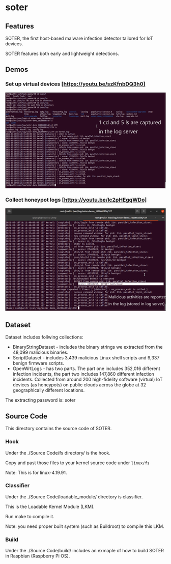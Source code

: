 # soter

## Features

SOTER, the first host-based  malware infection detector tailored for IoT devices.

SOTER features both early and lightweight detections.


## Demos
### Set up virtual devices [https://youtu.be/szKfnbDQ3h0]

[![demo](https://github.com/soter-project/soter/blob/main/1_set_up_virtual_device.png)](https://youtu.be/szKfnbDQ3h0)


### Collect honeypot logs [https://youtu.be/lc2pHEgqWDo]

[![demo](https://github.com/soter-project/soter/blob/main/2_collect_log.png)](https://youtu.be/lc2pHEgqWDo)



## Dataset

Dataset includes follwing collections:

* BinaryStringDataset - includes the binary strings we extracted from the 48,099 malicious binaries.
* ScriptDataset - includes 3,439 malicious Linux  shell  scripts and 9,337 benign firmware scripts.
* OpenWrtLogs - has two parts. The part one includes 352,016 different infection incidents, the part two includes 147,860 different infection incidents. Collected from around 200 high-fidelity software (virtual) IoT devices (as honeypots) on public clouds across the globe at 32 geographically different locations.

The extracting password is: soter

## Source Code

This directory contains the source code of SOTER.


### Hook

Under the ./Source Code/fs directory/ is the hook.

Copy and past those files to your kernel source code under `linux/fs`

Note: This is for linux-4.19.91. 


### Classifier 

Under the ./Source Code/loadable_module/ directory is classifier.

This is the Loadable Kernel Module (LKM). 

Run make to compile it. 

Note: you need proper built system (such as Buildroot) to compile this LKM. 



### Build 

Under the ./Source Code/build/ includes an exmaple of how to build SOTER in Raspbian (Raspberry Pi OS).
